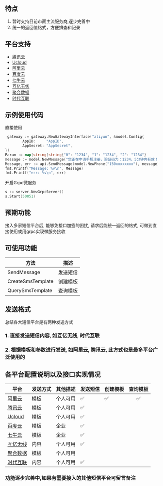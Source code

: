 ## 特点

1. 暂时支持目前市面主流服务商,逐步完善中
2. 统一的返回值格式，方便排查和记录

## 平台支持

* [腾讯云](https://cloud.tencent.com/product/sms)
* [Ucloud](https://www.ucloud.cn)
* [阿里云](https://www.aliyun.com/)
* [百度云](https://cloud.baidu.com/)
* [七牛云](https://www.qiniu.com/)
* [互亿无线](https://www.ihuyi.com/)
* [聚合数据](https://www.juhe.cn/)
* [时代互联](https://www.now.cn)

## 示例使用代码
直接使用
```go
 gateway := gateway.NewGatewayInterface("aliyun", &model.Config{
	 	AppID:     "AppID",
	 	AppSecret: "AppSecret",
})
Param := map[string]string{"0": "1234", "1": "1234", "2": "1234"}
message := model.NewMessage("您正在申请手机注册，验证码为：1234，5分钟内有效！", "", "", Param)
Message, err := api.SendMessage(model.NewPhone("150xxxxxxxx"), message)
fmt.Printf("Message: %v\n", Message)
fmt.Printf("err: %v\n", err)
```

开启Grpc微服务
```go
s := server.NewGrpcServer()
s.Start(50051)
```

## 预期功能  

接入多家短信平台后, 能够免接口加签的困扰, 请求后能统一返回的格式, 可做到直接使用或用grpc实现微服务接收

## 可使用功能  

| 方法              |   描述   |
| ----------------- | :------: |
| SendMessage       | 发送短信 |
| CreateSmsTemplate | 创建模板 |
| QuerySmsTemplate  | 查询模板 |

## 发送格式

总结各大短信平台是有两种发送方式

### 1. 直接发送短信内容, 如互亿无线, 时代互联

### 2. 根据模板和参数进行发送, 如阿里云, 腾讯云, 此方式也是最多平台广泛使用的

## 各平台配置说明以及接口实现情况

| 平台                                            | 发送方式 | 其他描述 | 发送短信 | 创建模板 | 查询模板 |
| ----------------------------------------------- | -------- | -------- | -------- | -------- | :------: |
| [阿里云](https://www.aliyun.com/)               | 模板     |     个人可用     | ✅        | ✅        |    ✅       |
| [腾讯云](https://cloud.tencent.com/product/sms) | 模板     |    个人可用      | ✅        |          |          |
| [Ucloud](https://www.ucloud.cn)                 | 模板     |    个人可用      | ✅        |          |          |
| [百度云](https://cloud.baidu.com/)              | 模板     |    企业      | ✅        |          |          |
| [七牛云](https://www.qiniu.com/)                | 模板     |    企业      | ✅        |          |          |
| [互亿无线](https://www.ihuyi.com/)              | 内容     |     个人可用       | ✅        |          |          |
| [聚合数据](https://www.juhe.cn/)                | 模板     |     个人可用       |       |          |          |
| [时代互联](https://www.now.cn)                  | 内容     |     个人可用       | ✅        |          |          |

### 功能逐步完善中,如果有需要接入的其他短信平台可留言备注
